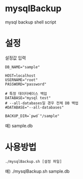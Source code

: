 mysqlBackup
===========

mysql backup shell script

# 설정

설정값 입력

	DB_NAME="sample"

	HOST=localhost
	USERNAME="root"
	PASSWORD="password"

	# 특정 데이터베이스 백업
	DATABASE="mysql test"
	# --all-databases일 경우 전체 DB 백업
	#DATABASE="--all-databases"

	BACKUP_DIR=`pwd`"/sample"

예) sample.db

# 사용방법
	./mysqlBackup.sh [설정 파일]

예) ./mysqlBackup.sh sample.db


